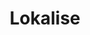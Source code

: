 ---
blog: https://lokalise.com/blog
codehost: https://github.com/lokalise
linkedin: https://linkedin.com/company/lokalise
logohandle: lokalise
sort: lokalise
title: Lokalise
twitter: https://x.com/lokalise
website: https://lokalise.com/
---